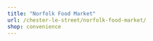 ```yaml
---
title: "Norfolk Food Market"
url: /chester-le-street/norfolk-food-market/
shop: convenience
---
```

